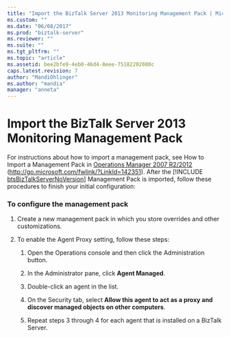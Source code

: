 ```yaml
---
title: "Import the BizTalk Server 2013 Monitoring Management Pack | Microsoft Docs"
ms.custom: ""
ms.date: "06/08/2017"
ms.prod: "biztalk-server"
ms.reviewer: ""
ms.suite: ""
ms.tgt_pltfrm: ""
ms.topic: "article"
ms.assetid: bee2bfe9-4eb0-46d4-8eee-75182202080c
caps.latest.revision: 7
author: "MandiOhlinger"
ms.author: "mandia"
manager: "anneta"
---
```

# Import the BizTalk Server 2013 Monitoring Management Pack
For instructions about how to import a management pack, see How to Import a Management Pack in [Operations Manager 2007 R2/2012](http://go.microsoft.com/fwlink/?LinkId=142351) (<http://go.microsoft.com/fwlink/?LinkId=142351>). After the [!INCLUDE [btsBizTalkServerNoVersion](../includes/btsbiztalkservernoversion-md.md)] Management Pack is imported, follow these procedures to finish your initial configuration:  
  
### To configure the management pack  
  
1.  Create a new management pack in which you store overrides and other customizations.  
  
2.  To enable the Agent Proxy setting, follow these steps:  
  
    1.  Open the Operations console and then click the Administration button.  
  
    2.  In the Administrator pane, click **Agent Managed**.  
  
    3.  Double-click an agent in the list.  
  
    4.  On the Security tab, select **Allow this agent to act as a proxy and discover managed objects on other computers**.  
  
    5.  Repeat steps 3 through 4 for each agent that is installed on a BizTalk Server.